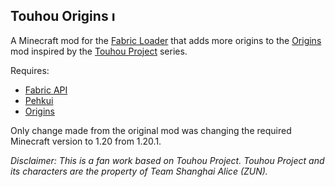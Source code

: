 ## Touhou Origins <img alt="Icon" height="16" src="/src/main/resources/assets/touhouorigins/icon.png" width="16"/>
A Minecraft mod for the [Fabric Loader](https://fabricmc.net/) that adds more origins to the [Origins](https://github.com/apace100/origins-fabric) mod inspired by the [Touhou Project](https://en.touhouwiki.net/wiki/Touhou_Wiki) series.

Requires:

- [Fabric API](https://github.com/FabricMC/fabric)
- [Pehkui](https://github.com/Virtuoel/Pehkui)
- [Origins](https://github.com/apace100/origins-fabric)

Only change made from the original mod was changing the required Minecraft version to 1.20 from 1.20.1.

*Disclaimer: This is a fan work based on Touhou Project. Touhou Project and its characters are the property of Team Shanghai Alice (ZUN).*
